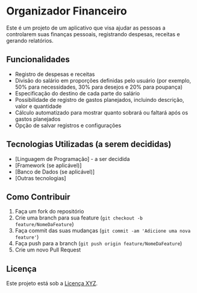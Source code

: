 # Organizador Financeiro

Este é um projeto de um aplicativo que visa ajudar as pessoas a controlarem suas finanças pessoais, registrando despesas, receitas e gerando relatórios.

## Funcionalidades

- Registro de despesas e receitas
- Divisão do salário em proporções definidas pelo usuário (por exemplo, 50% para necessidades, 30% para desejos e 20% para poupança)
- Especificação do destino de cada parte do salário
- Possibilidade de registro de gastos planejados, incluindo descrição, valor e quantidade
- Cálculo automatizado para mostrar quanto sobrará ou faltará após os gastos planejados
- Opção de salvar registros e configurações

## Tecnologias Utilizadas (a serem decididas)

- [Linguagem de Programação] - a ser decidida
- [Framework (se aplicável)]
- [Banco de Dados (se aplicável)]
- [Outras tecnologias]

## Como Contribuir

1. Faça um fork do repositório
2. Crie uma branch para sua feature (`git checkout -b feature/NomeDaFeature`)
3. Faça commit das suas mudanças (`git commit -am 'Adicione uma nova feature'`)
4. Faça push para a branch (`git push origin feature/NomeDaFeature`)
5. Crie um novo Pull Request

## Licença

Este projeto está sob a [Licença XYZ](link-da-licenca).
